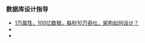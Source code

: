 ### 数据库设计指导
- [1万属性，100亿数据，每秒10万吞吐，架构如何设计？](https://mp.weixin.qq.com/s?__biz=MjM5ODYxMDA5OQ==&mid=2651962411&idx=1&sn=d6d46fd5ae0b4779770cbbfd808fa430&chksm=bd2d09f78a5a80e12c96f4dcc810c2a44708b62232afca1ad065a3060458bcdf88132eec8c45&scene=0&xtrack=1&key=7e5df62132e2da6fa66d6fd4e04b03f383d1f031e3ec0acc78bd674cb3018b9d383ae4e82880f265393192a89834159a9c72417e0dd9161aade00bb4810303df94853a75b36cc854b210701ff0badd2c&ascene=1&uin=MTEwMjM2MzUwMQ%3D%3D&devicetype=Windows+10&version=62060833&lang=zh_CN&pass_ticket=PejHq2LIcYOMxfjUBaZE2PEIRJAMnt%2FfgWtWA4A9vKi8nUDTjZVxh4RJju1Uzn1w)
- []()
- []()